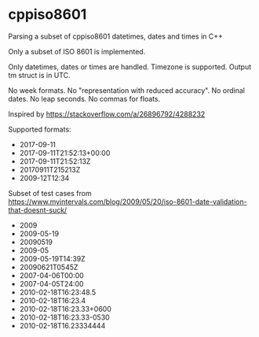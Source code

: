 # cppiso8601
Parsing a subset of cppiso8601 datetimes, dates and times in C++

Only a subset of ISO 8601 is implemented.

Only datetimes, dates or times are handled. Timezone is supported.
Output tm struct is in UTC.

No week formats. No "representation with reduced accuracy".
No ordinal dates. No leap seconds. No commas for floats.

Inspired by https://stackoverflow.com/a/26896792/4288232

Supported formats:

* 2017-09-11
* 2017-09-11T21:52:13+00:00
* 2017-09-11T21:52:13Z
* 20170911T215213Z
* 2009-12T12:34

Subset of test cases from https://www.myintervals.com/blog/2009/05/20/iso-8601-date-validation-that-doesnt-suck/

* 2009
* 2009-05-19
* 20090519
* 2009-05
* 2009-05-19T14:39Z
* 20090621T0545Z
* 2007-04-06T00:00
* 2007-04-05T24:00
* 2010-02-18T16:23:48.5
* 2010-02-18T16:23.4
* 2010-02-18T16:23.33+0600
* 2010-02-18T16:23.33-0530
* 2010-02-18T16.23334444


